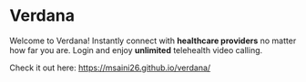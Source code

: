 # Verdana

Welcome to Verdana! Instantly connect with **healthcare providers** no matter how far you are. Login and enjoy **unlimited** telehealth video calling.

Check it out here: https://msaini26.github.io/verdana/
